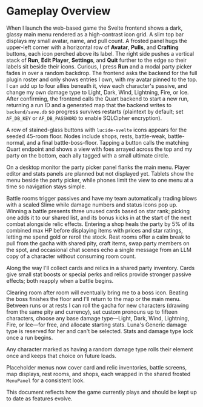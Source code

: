 # Gameplay Overview

When I launch the web-based game the Svelte frontend shows a dark, glassy main menu rendered as a high-contrast icon grid. A slim top bar displays my small avatar, name, and pull count. A frosted panel hugs the upper-left corner with a horizontal row of **Avatar**, **Pulls**, and **Crafting** buttons, each icon perched above its label. The right side pushes a vertical stack of **Run**, **Edit Player**, **Settings**, and **Quit** further to the edge so their labels sit beside their icons. Curious, I press **Run** and a modal party picker fades in over a random backdrop. The frontend asks the backend for the full plugin roster and only shows entries I own, with my avatar pinned to the top. I can add up to four allies beneath it, view each character's passive, and change my own damage type to Light, Dark, Wind, Lightning, Fire, or Ice. After confirming, the frontend calls the Quart backend to start a new run, returning a run ID and a generated map that the backend writes to `backend/save.db` so progress survives restarts (plaintext by default; set `AF_DB_KEY` or `AF_DB_PASSWORD` to enable SQLCipher encryption).

A row of stained-glass buttons with `lucide-svelte` icons appears for the seeded 45-room floor. Nodes include shops, rests, battle-weak, battle-normal, and a final battle-boss-floor. Tapping a button calls the matching Quart endpoint and shows a view with foes arrayed across the top and my party on the bottom, each ally tagged with a small ultimate circle.

On a desktop monitor the party picker panel flanks the main menu. Player editor
and stats panels are planned but not displayed yet. Tablets show the menu beside
the party picker, while phones limit the view to one menu at a time so
navigation stays simple.

Battle rooms trigger passives and have my team automatically trading blows with a scaled Slime while damage numbers and status icons pop up. Winning a battle presents three unused cards based on star rank; picking one adds it to our shared list, and its bonus kicks in at the start of the next combat alongside relic effects. Entering a shop heals the party by 5% of its combined max HP before displaying items with prices and star ratings, letting me spend gold or reroll the stock. Rest rooms offer a calm break to pull from the gacha with shared pity, craft items, swap party members on the spot, and occasional chat scenes echo a single message from an LLM copy of a character without consuming room count.

Along the way I'll collect cards and relics in a shared party inventory. Cards give small stat boosts or special perks and relics provide stronger passive effects; both reapply when a battle begins.

Clearing room after room will eventually bring me to a boss icon. Beating the boss finishes the floor and I'll return to the map or the main menu. Between runs or at rests I can roll the gacha for new characters (drawing from the same pity and currency), set custom pronouns up to fifteen characters, choose any base damage type—Light, Dark, Wind, Lightning, Fire, or Ice—for free, and allocate starting stats. Luna's Generic damage type is reserved for her and can't be selected. Stats and damage type lock once a run begins.

Any character marked as having a random damage type rolls their element once and
keeps that choice on future loads.

Placeholder menus now cover card and relic inventories, battle screens, map displays, rest rooms, and shops, each wrapped in the shared frosted `MenuPanel` for a consistent look.

This document reflects how the game currently plays and should be kept up to date as features evolve.
